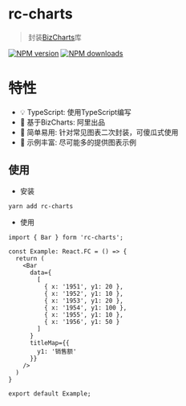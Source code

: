 # rc-charts

> 封装[BizCharts](https://github.com/alibaba/BizCharts)库

[![NPM version](https://img.shields.io/npm/v/rc-charts.svg?style=flat)](https://npmjs.org/package/rc-charts)
[![NPM downloads](http://img.shields.io/npm/dm/rc-charts.svg?style=flat)](https://npmjs.org/package/rc-charts)

# 特性

* 💡 TypeScript: 使用TypeScript编写
* 🎉 基于BizCharts: 阿里出品
* 🌴 简单易用: 针对常见图表二次封装，可傻瓜式使用
* 🍁 示例丰富: 尽可能多的提供图表示例

## 使用

* 安装

```
yarn add rc-charts
```

* 使用

```
import { Bar } form 'rc-charts';

const Example: React.FC = () => {
  return (
    <Bar
      data={
        [
          { x: '1951', y1: 20 },
          { x: '1952', y1: 10 },
          { x: '1953', y1: 20 },
          { x: '1954', y1: 100 },
          { x: '1955', y1: 10 },
          { x: '1956', y1: 50 }
        ]
      }
      titleMap={{
        y1: '销售额'
      }}
    />
  )
}

export default Example;
```
